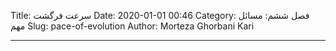 Title: سرعت فرگشت
Date: 2020-01-01 00:46
Category: فصل ششم: مسائل مهم
Slug: pace-of-evolution
Author: Morteza Ghorbani Kari

------
